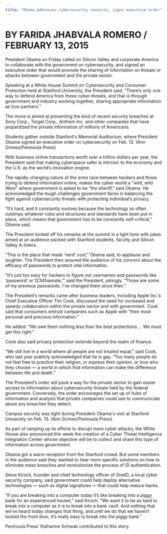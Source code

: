 ```yaml
---
title: "Obama addresses cybersecurity concerns, signs executive order"
---
```


# BY FARIDA JHABVALA ROMERO / FEBRUARY 13, 2015

President Obama on Friday called on Silicon Valley and corporate America to collaborate with the government on cybersecurity, and signed an executive order that would promote the sharing of information on threats or attacks between government and the private sector.

Speaking at a White House Summit on Cybersecurity and Consumer Protection held at Stanford University, the President said, “There’s only one way to defend America from these cyber-threats, and that is through government and industry working together, sharing appropriate information as true partners.”

The move is aimed at preventing the kind of recent security breaches at Sony Corp., Target Corp., Anthem Inc. and other companies that have jeopardized the private information of millions of Americans.

Students gather outside Stanford's Memorial Auditorium, where President Obama signed an executive order on cybersecurity on Feb. 13. (Ann Grimes/Peninsula Press)


With business online transactions worth over a trillion dollars per year, the President said that making cyberspace safer is intrinsic to the economy and the U.S. as the world’s innovation engine.

The rapidly changing nature of the arms race between hackers and those trying to defend information online, makes the cyber-world a “wild, wild West” where government is asked to be “the sheriff,” said Obama. He acknowledged the tough challenges government faces in balancing the fight against cybersecurity threats with protecting individual’s privacy.

“It’s hard, and it constantly evolves because the technology so often outstrips whatever rules and structures and standards have been put in place, which means that government has to be constantly self-critical,” Obama said.

The President kicked off his remarks at the summit in a light tone with jokes aimed at an audience packed with Stanford students, faculty and Silicon Valley A-listers.

“This is the place that made ‘nerd’ cool,” Obama said, to applause and laughter. The President then assured the audience of his concern about the efficacy of passwords to protect vital information.

“It’s just too easy for hackers to figure out usernames and passwords like ‘password’ or 12345senate,’” said the President, jokingly. “Those are some of my previous passwords. I’ve changed them since then.”


The President’s remarks came after business leaders, including Apple Inc.’s Chief Executive Officer Tim Cook, discussed the need for increased and speedy collaboration within the private sector and with government. Cook said that consumers entrust companies such as Apple with “their most personal and precious information.”

He added: “We owe them nothing less than the best protections … We must get this right.”

Cook also said privacy protection extends beyond the realm of finance.

“We still live in a world where all people are not treated equal,” said Cook, who last year publicly acknowledged that he is gay. “Too many people do not feel free to practice their religion, or express their opinion, or love who they choose — a world in which that information can make the difference between life and death.”

The President’s order will pave a way for the private sector to gain easier access to information about cybersecurity threats held by the federal government. Conversely, the order encourages the set up of hubs of information and analysis that private companies could use to communicate about any breaches they detect.

Campus security was tight during President Obama's visit at Stanford University on Feb. 13. (Ann Grimes/Peninsula Press)

As part of ramping up its efforts to disrupt more cyber attacks, the White House also announced this week the creation of a Cyber Threat Intelligence Integration Center whose objective will be to collect and share this type of information across government.

Obama got a warm reception from the Stanford crowd. But some members in the audience said they wanted to hear more specific solutions on how to eliminate mass breaches and revolutionize the process of ID authentication.

Steve Kirsch, founder and chief technology officer of OneID, a local cyber security company, said government could help deploy alternative technologies — such as digital signatures — that could help reduce hacks.

“If you are breaking into a computer today it’s like breaking into a piggy bank for an experienced hacker,” said Kirsch. “We want it to be as hard to break into a computer as it is to break into a bank vault. And nothing that we’ve heard today changes that thing, and until we do that we haven’t locked the front door, it’s really easy to break into the piggy bank.”

Peninsula Press’ Katharine Schwab contributed to this story.